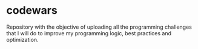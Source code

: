 # codewars
Repository with the objective of uploading all the programming challenges that I will do to improve my programming logic, best practices and optimization.
